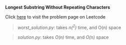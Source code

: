 **Longest Substring Without Repeating Characters**

Click [here](https://leetcode.com/problems/longest-substring-without-repeating-characters/) to visit the problem page on Leetcode

> *worst_solution.py*: takes *n(<sup>2</sup>)* time, and O(n) space


> *solution.py*: takes *O(n)* time, and *O(n)* space